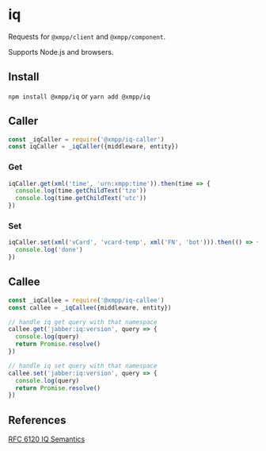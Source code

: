 # iq

Requests for `@xmpp/client` and `@xmpp/component`.

Supports Node.js and browsers.

## Install

`npm install @xmpp/iq` or `yarn add @xmpp/iq`

## Caller

```js
const _iqCaller = require('@xmpp/iq-caller')
const iqCaller = _iqCaller({middleware, entity})
```

### Get

```js
iqCaller.get(xml('time', 'urn:xmpp:time')).then(time => {
  console.log(time.getChildText('tzo'))
  console.log(time.getChildText('utc'))
})
```

### Set

```js
iqCaller.set(xml('vCard', 'vcard-temp', xml('FN', 'bot'))).then(() => {
  console.log('done')
})
```

## Callee

```js
const _iqCallee = require('@xmpp/iq-callee')
const callee = _iqCallee({middleware, entity})
```

```js
// handle iq get query with that namespace
callee.get('jabber:iq:version', query => {
  console.log(query)
  return Promise.resolve()
})

// handle iq set query with that namespace
callee.set('jabber:iq:version', query => {
  console.log(query)
  return Promise.resolve()
})
```

## References

[RFC 6120 IQ Semantics](https://xmpp.org/rfcs/rfc6120.html#stanzas-semantics-iq)
